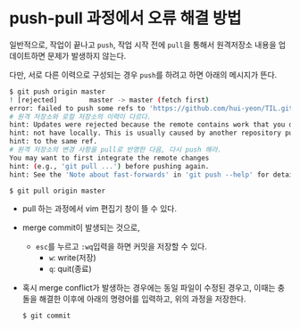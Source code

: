 # push-pull 과정에서 오류 해결 방법

일반적으로, 작업이 끝나고 `push`, 작업 시작 전에 `pull`을 통해서 원격저장소 내용을 업데이트하면 문제가 발생하지 않는다. 

다만, 서로 다른 이력으로 구성되는 경우 `push`를 하려고 하면 아래의 메시지가 뜬다.

```bash
$ git push origin master
! [rejected]        master -> master (fetch first)
error: failed to push some refs to 'https://github.com/hui-yeon/TIL.git'
# 원격 저장소와 로컬 저장소의 이력이 다르다.
hint: Updates were rejected because the remote contains work that you do
hint: not have locally. This is usually caused by another repository pushing
hint: to the same ref. 
# 원격 저장소의 변경 사항을 pull로 반영한 다음, 다시 push 해라. 
You may want to first integrate the remote changes
hint: (e.g., 'git pull ...') before pushing again.
hint: See the 'Note about fast-forwards' in 'git push --help' for details.

```

```bash
$ git pull origin master
```

* pull 하는 과정에서 vim 편집기 창이 뜰 수 있다.

* merge commit이 발생되는 것으로, 

  * `esc`를 누르고 `:wq`입력을 하면 커밋을 저장할 수 있다.
    * `w`: write(저장)
    * `q`: quit(종료)

* 혹시 merge conflict가 발생하는 경우에는 동일 파일이 수정된 경우고, 이때는 충돌을 해결한 이후에 아래의 명령어를 입력하고, 위의 과정을 저장한다. 

  ```bash
  $ git commit
  ```